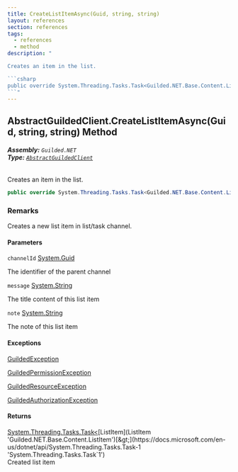 ```yaml
---
title: CreateListItemAsync(Guid, string, string)
layout: references
section: references
tags:
  - references
  - method
description: "

Creates an item in the list.

```csharp
public override System.Threading.Tasks.Task<Guilded.NET.Base.Content.ListItem> CreateListItemAsync(System.Guid channelId, string message, string? note=null);
```"
---
```


## AbstractGuildedClient.CreateListItemAsync(Guid, string, string) Method
###### **Assembly:** `Guilded.NET`<br/>**Type:** [`AbstractGuildedClient`](AbstractGuildedClient 'Guilded.NET.AbstractGuildedClient')

Creates an item in the list.

```csharp
public override System.Threading.Tasks.Task<Guilded.NET.Base.Content.ListItem> CreateListItemAsync(System.Guid channelId, string message, string? note=null);
```

### Remarks
  
Creates a new list item in list/task channel.
#### Parameters

<a name='Guilded.NET.AbstractGuildedClient.CreateListItemAsync(System.Guid,string,string).channelId'></a>

`channelId` [System.Guid](https://docs.microsoft.com/en-us/dotnet/api/System.Guid 'System.Guid')

The identifier of the parent channel

<a name='Guilded.NET.AbstractGuildedClient.CreateListItemAsync(System.Guid,string,string).message'></a>

`message` [System.String](https://docs.microsoft.com/en-us/dotnet/api/System.String 'System.String')

The title content of this list item

<a name='Guilded.NET.AbstractGuildedClient.CreateListItemAsync(System.Guid,string,string).note'></a>

`note` [System.String](https://docs.microsoft.com/en-us/dotnet/api/System.String 'System.String')

The note of this list item

#### Exceptions

[GuildedException](GuildedException 'Guilded.NET.Base.GuildedException')

[GuildedPermissionException](GuildedPermissionException 'Guilded.NET.Base.GuildedPermissionException')

[GuildedResourceException](GuildedResourceException 'Guilded.NET.Base.GuildedResourceException')

[GuildedAuthorizationException](GuildedAuthorizationException 'Guilded.NET.Base.GuildedAuthorizationException')

#### Returns
[System.Threading.Tasks.Task&lt;](https://docs.microsoft.com/en-us/dotnet/api/System.Threading.Tasks.Task-1 'System.Threading.Tasks.Task`1')[ListItem](ListItem 'Guilded.NET.Base.Content.ListItem')[&gt;](https://docs.microsoft.com/en-us/dotnet/api/System.Threading.Tasks.Task-1 'System.Threading.Tasks.Task`1')  
Created list item